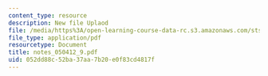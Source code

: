 ```yaml
---
content_type: resource
description: New file Uplaod
file: /media/https%3A/open-learning-course-data-rc.s3.amazonaws.com/sts-464-cultural-history-of-technology-spring-2005/052dd88c52ba37aa7b20e0f83cd4817f_notes_050412_9.pdf
file_type: application/pdf
resourcetype: Document
title: notes_050412_9.pdf
uid: 052dd88c-52ba-37aa-7b20-e0f83cd4817f
---
```

